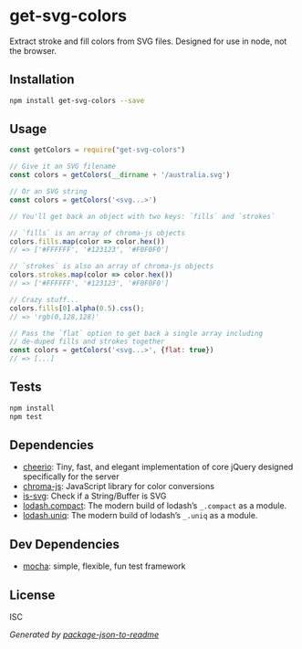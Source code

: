 # get-svg-colors

Extract stroke and fill colors from SVG files. Designed for use in node, not the browser.

## Installation

```sh
npm install get-svg-colors --save
```

## Usage

```js
const getColors = require("get-svg-colors")

// Give it an SVG filename
const colors = getColors(__dirname + '/australia.svg')

// Or an SVG string
const colors = getColors('<svg...>')

// You'll get back an object with two keys: `fills` and `strokes`

// `fills` is an array of chroma-js objects
colors.fills.map(color => color.hex())
// => ['#FFFFFF', '#123123', '#F0F0F0']

// `strokes` is also an array of chroma-js objects
colors.strokes.map(color => color.hex())
// => ['#FFFFFF', '#123123', '#F0F0F0']

// Crazy stuff...
colors.fills[0].alpha(0.5).css();
// => 'rgb(0,128,128)'

// Pass the `flat` option to get back a single array including
// de-duped fills and strokes together
const colors = getColors('<svg...>', {flat: true})
// => [...]
```

## Tests

```sh
npm install
npm test
```

## Dependencies

- [cheerio](https://github.com/cheeriojs/cheerio): Tiny, fast, and elegant implementation of core jQuery designed specifically for the server
- [chroma-js](https://github.com/gka/chroma.js): JavaScript library for color conversions
- [is-svg](https://github.com/sindresorhus/is-svg): Check if a String/Buffer is SVG
- [lodash.compact](https://github.com/lodash/lodash): The modern build of lodash’s `_.compact` as a module.
- [lodash.uniq](https://github.com/lodash/lodash): The modern build of lodash’s `_.uniq` as a module.

## Dev Dependencies

- [mocha](https://github.com/mochajs/mocha): simple, flexible, fun test framework


## License

ISC

_Generated by [package-json-to-readme](https://github.com/colorjs/package-json-to-readme)_
